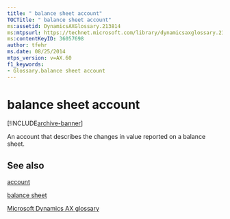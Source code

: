 ```yaml
---
title: " balance sheet account"
TOCTitle: " balance sheet account"
ms:assetid: DynamicsAXGlossary.213814
ms:mtpsurl: https://technet.microsoft.com/library/dynamicsaxglossary.213814(v=AX.60)
ms:contentKeyID: 36057698
author: tfehr
ms.date: 08/25/2014
mtps_version: v=AX.60
f1_keywords:
- Glossary.balance sheet account
---
```


# balance sheet account


[!INCLUDE[archive-banner](includes/archive-banner.md)]

An account that describes the changes in value reported on a balance sheet.

## See also

[account](account.md)

[balance sheet](balance-sheet.md)

[Microsoft Dynamics AX glossary](glossary/microsoft-dynamics-ax-glossary.md)

  


